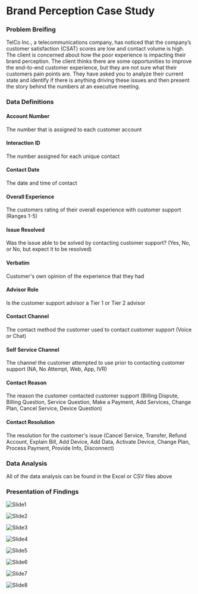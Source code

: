 # Brand Perception Case Study
 
### Problem Breifing
TelCo Inc., a telecommunications company, has noticed that the company’s customer satisfaction (CSAT)
scores are low and contact volume is high.
The client is concerned about how the poor experience is impacting their brand perception. The client
thinks there are some opportunities to improve the end-to-end customer experience, but they are not sure
what their customers pain points are.
They have asked you to analyze their current state and identify if there is anything driving these issues
and then present the story behind the numbers at an executive meeting.

### Data Definitions
#### Account Number
The number that is assigned to each customer account

#### Interaction ID
The number assigned for each unique contact

#### Contact Date
The date and time of contact

#### Overall Experience
The customers rating of their overall experience with customer support (Ranges 1-5)

#### Issue Resolved
Was the issue able to be solved by contacting customer support? (Yes, No, or No, but expect it to be resolved)

#### Verbatim
Customer's own opinion of the experience that they had

#### Advisor Role
Is the customer support advisor a Tier 1 or Tier 2 advisor

#### Contact Channel
The contact method the customer used to contact customer support (Voice or Chat)

#### Self Service Channel
The channel the customer attempted to use prior to contacting customer support (NA, No Attempt, Web, App, IVR)

#### Contact Reason
The reason the customer contacted customer support (Billing Dispute, Billing Question, Service Question, Make a Payment, Add Services, Change Plan, Cancel Service, Device Question)

#### Contact Resolution
The resolution for the customer's issue (Cancel Service, Transfer, Refund Account, Explain Bill, Add Device, Add Data, Activate Device, Change Plan, Process Payment, Provide Info, Disconnect)

### Data Analysis
All of the data analysis can be found in the Excel or CSV files above

### Presentation of Findings
![Slide1](https://github.com/user-attachments/assets/1eb5a84c-67ee-46f3-9646-be0db07e3f29)

![Slide2](https://github.com/user-attachments/assets/89065bdd-932c-4068-be19-666cd30a8594)

![Slide3](https://github.com/user-attachments/assets/0e07ea4d-2fbd-4f05-9822-893f6b1a16cb)

![Slide4](https://github.com/user-attachments/assets/c71a1b52-2862-4e3c-895b-5c637104e3c6)

![Slide5](https://github.com/user-attachments/assets/e3a3f190-3281-461f-ab0c-370220beceb1)

![Slide6](https://github.com/user-attachments/assets/00e72580-beb9-4141-8671-f00d1edd21f5)

![Slide7](https://github.com/user-attachments/assets/e3a5dd0b-647e-4f2f-895e-1550577c4b3c)

![Slide8](https://github.com/user-attachments/assets/c55e684a-66e6-4bd7-b5b5-b8a1dbddbeae)



